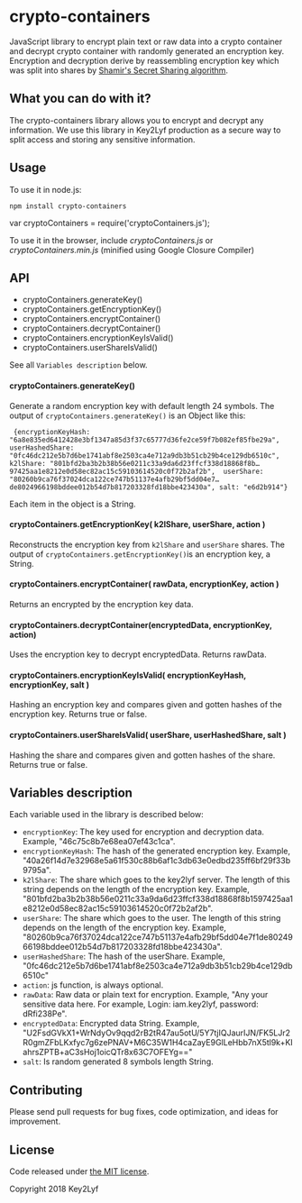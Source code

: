 # crypto-containers
JavaScript library to encrypt plain text or raw data into a crypto container and decrypt crypto container with randomly generated an encryption key. Encryption and decryption derive by reassembling encryption key which was split into shares by [Shamir's Secret Sharing algorithm](http://en.wikipedia.org/wiki/Shamir's_Secret_Sharing).

## What you can do with it?
The crypto-containers library allows you to encrypt and decrypt any information. We use this library in Key2Lyf production as a secure way to split access and storing any sensitive information.

## Usage

To use it in node.js:
  ```
  npm install crypto-containers
  ```
	
 var cryptoContainers = require('cryptoContainers.js');
	
To use it in the browser, include *cryptoContainers.js* or *cryptoContainers.min.js* (minified using Google Closure Compiler)

  <script src="cryptoContainers.min.js"></script>
  

## API
* cryptoContainers.generateKey()
* cryptoContainers.getEncryptionKey()
* cryptoContainers.encryptContainer()
* cryptoContainers.decryptContainer()
* cryptoContainers.encryptionKeyIsValid()
* cryptoContainers.userShareIsValid()

See all `Variables description` below.

#### cryptoContainers.generateKey()
Generate a random encryption key with default length 24 symbols.
The output of `cryptoContainers.generateKey()` is an Object like this:
 
` {encryptionKeyHash: "6a8e835ed6412428e3bf1347a85d3f37c65777d36fe2ce59f7b082ef85fbe29a", 
userHashedShare: "0fc46dc212e5b7d6be1741abf8e2503ca4e712a9db3b51cb29b4ce129db6510c", 
k2lShare: "801bfd2ba3b2b38b56e0211c33a9da6d23ffcf338d18868f8b…97425aa1e8212e0d58ec82ac15c59103614520c0f72b2af2b", 
userShare: "80260b9ca76f37024dca122ce747b51137e4afb29bf5dd04e7…de8024966198bddee012b54d7b817203328fd18bbe423430a",
salt: "e6d2b914"}`

Each item in the object is a String.


#### cryptoContainers.getEncryptionKey( k2lShare, userShare, action )
Reconstructs the encryption key from `k2lShare` and `userShare` shares.
The output of `cryptoContainers.getEncryptionKey()`is an encryption key, a String.


#### cryptoContainers.encryptContainer( rawData, encryptionKey, action )
Returns an encrypted by the encryption key data.


#### cryptoContainers.decryptContainer(encryptedData, encryptionKey, action)
Uses the encryption key to decrypt encryptedData. Returns rawData.


#### cryptoContainers.encryptionKeyIsValid( encryptionKeyHash, encryptionKey, salt )
Hashing an encryption key and compares given and gotten hashes of the encryption key. Returns true or false.


#### cryptoContainers.userShareIsValid( userShare, userHashedShare, salt )
Hashing the share and compares given and gotten hashes of the share. Returns true or false.

## Variables description

Each variable used in the library is described below:
* `encryptionKey`: The key used for encryption and decryption data. Example, "46c75c8b7e68ea07ef43c1ca".
* `encryptionKeyHash`: The hash of the generated encryption key. Example, "40a26f14d7e32968e5a61f530c88b6af1c3db63e0edbd235ff6bf29f33b9795a".
* `k2lShare`: The share which goes to the key2lyf server. The length of this string depends on the length of the encryption key. Example, "801bfd2ba3b2b38b56e0211c33a9da6d23ffcf338d18868f8b1597425aa1e8212e0d58ec82ac15c59103614520c0f72b2af2b".
* `userShare`: The share which goes to the user. The length of this string depends on the length of the encryption key. Example, "80260b9ca76f37024dca122ce747b51137e4afb29bf5dd04e7f1de8024966198bddee012b54d7b817203328fd18bbe423430a".
* `userHashedShare`: The hash  of the userShare. Example, "0fc46dc212e5b7d6be1741abf8e2503ca4e712a9db3b51cb29b4ce129db6510c"
* `action`: js function, is always optional.
* `rawData`: Raw data or plain text for encryption. Example, "Any your sensitive data here. For example, Login: iam.key2lyf, password: dRfi238Pe".
* `encryptedData`: Encrypted data String. Example, "U2FsdGVkX1+WrNdyOv9qqd2rB2tR47au5otU/5Y7tjIQJaurIJN/FK5LJr2R0gmZFbLKxfyc7g6zePNAV+M6C35W1H4caZayE9GlLeHbb7nX5tl9k+KIahrsZPTB+aC3sHoj1oicQTr8x63C7OFEYg=="
* `salt`: Is random generated 8 symbols length String.

## Contributing

Please send pull requests for bug fixes, code optimization, and ideas for improvement. 


## License

Code released under [the MIT license](https://github.com/Key2Lyf/crypto-containers/blob/master/LICENSE).

Copyright 2018 Key2Lyf
